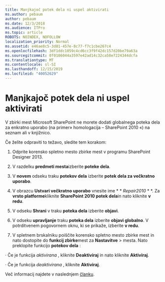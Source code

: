 ```yaml
---
title: Manjkajoč potek dela ni uspel aktivirati
ms.author: pebaum
author: pebaum
ms.date: 12/3/2018
ms.audience: ITPro
ms.topic: article
ROBOTS: NOINDEX, NOFOLLOW
localization_priority: Normal
ms.assetid: e46ae8c5-3d81-457e-8c77-f7c1cbe267c4
ms.openlocfilehash: 3df1ddc1059c4cd6cc3f9f42dc157d20be79a63a
ms.sourcegitcommit: 0f0186044a3597e42ad14c32ca58e7224344dcfa
ms.translationtype: MT
ms.contentlocale: sl-SI
ms.lasthandoff: 12/15/2019
ms.locfileid: "40052629"
---
```

# <a name="missing-workflow-failed-to-activate"></a>Manjkajoč potek dela ni uspel aktivirati

V zbirki mest Microsoft SharePoint ne morete dodati globalnega poteka dela za enkratno uporabo (na primer» homologacija – SharePoint 2010 «) na seznam ali v knjižnico.
  
Če želite odpraviti to težavo, sledite tem korakom: 
  
1. Odprite korensko spletno mesto zbirke mest v programu SharePoint Designer 2013.
  
2. V razdelku **predmeti mesta**izberite **poteke dela**. 
  
3. V **novem** odseku traku **potekov dela** izberite **potek dela za večkratno uporabo**. 
  
4. V obrazcu **Ustvari večkratno uporabo** vnesite ime * * *Repair2010* * *. Za **vrsto platforme**kliknite **SharePoint 2010 potek dela**in nato kliknite **v redu**. 
  
1. V odseku **Shrani** v traku **poteka dela** izberite **objavi**. 
  
2. V odseku **upravljanje** traku **poteka dela** izberite **objavi globalno**. V potrditvenem pogovornem oknu, ki se prikaže, izberite **v redu**. 
  
3. V spletnem brskalniku poiščite korensko spletno mesto zbirke mest in nato dostopite do **funkcij zbirke**mest za **Nastavitve** \> mesta. Nato preklopite funkcijo **potekov dela** : 
  
· Če je funkcija *aktivirana* , kliknite **Deaktiviraj** in nato kliknite **Aktiviraj**. 
  
· Če je funkcija *deaktivirana* , kliknite **Aktiviraj**. 
  
Več informacij najdete v naslednjem [članku](https://go.microsoft.com/fwlink/?linkid=2047770&amp;clcid=0x409).
  

